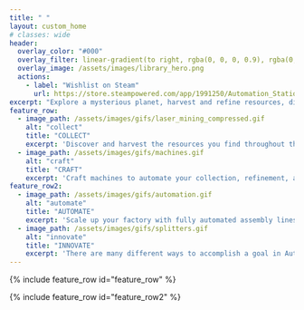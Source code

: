 ```yaml
---
title: " "
layout: custom_home
# classes: wide
header:
  overlay_color: "#000"
  overlay_filter: linear-gradient(to right, rgba(0, 0, 0, 0.9), rgba(0, 0, 0, 0.7), rgba(0, 0, 0, 0))
  overlay_image: /assets/images/library_hero.png
  actions:
    - label: "Wishlist on Steam"
      url: https://store.steampowered.com/app/1991250/Automation_Station/
excerpt: "Explore a mysterious planet, harvest and refine resources, discover new technology, craft machines, and set up automated factories."
feature_row:
  - image_path: /assets/images/gifs/laser_mining_compressed.gif
    alt: "collect"
    title: "COLLECT"
    excerpt: 'Discover and harvest the resources you find throughout the world.'
  - image_path: /assets/images/gifs/machines.gif
    alt: "craft"
    title: "CRAFT"
    excerpt: 'Craft machines to automate your collection, refinement, and crafting tasks.'
feature_row2:
  - image_path: /assets/images/gifs/automation.gif
    alt: "automate"
    title: "AUTOMATE"
    excerpt: 'Scale up your factory with fully automated assembly lines.'
  - image_path: /assets/images/gifs/splitters.gif
    alt: "innovate"
    title: "INNOVATE"
    excerpt: 'There are many different ways to accomplish a goal in Automation Station. Each of the individual machines are simple on their own but can be combined to create sophisticated behavior. Design your own splitting mechanism, an item sorter, or anything you dream up.'
---
```


{% include feature_row id="feature_row" %}

{% include feature_row id="feature_row2" %}

